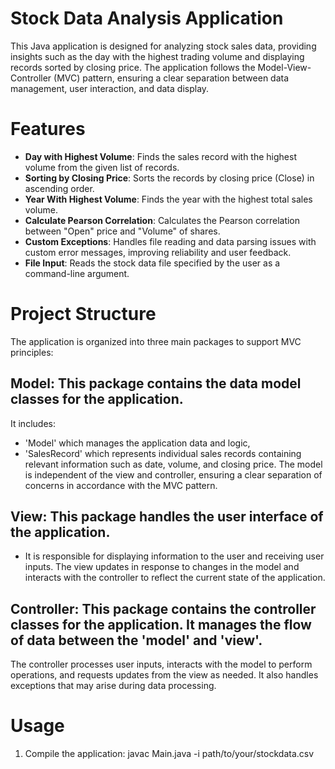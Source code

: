# Stock Data Analysis Application

This Java application is designed for analyzing stock sales data, providing insights such as the day with the highest trading volume and displaying records sorted by closing price. The application follows the Model-View-Controller (MVC) pattern, ensuring a clear separation between data management, user interaction, and data display.

# Features
- **Day with Highest Volume**: Finds the sales record with the highest volume from the given list of records.
- **Sorting by Closing Price**: Sorts the records by closing price (Close) in ascending order.
- **Year With Highest Volume**: Finds the year with the highest total sales volume.
- **Calculate Pearson Correlation**: Calculates the Pearson correlation between "Open" price and "Volume" of shares.
- **Custom Exceptions**: Handles file reading and data parsing issues with custom error messages, improving reliability and user feedback.
- **File Input**: Reads the stock data file specified by the user as a command-line argument.

# Project Structure
The application is organized into three main packages to support MVC principles:

## **Model**: This package contains the data model classes for the application.
 It includes:
 - 'Model' which manages the application data and logic,
 - 'SalesRecord' which represents individual sales records containing relevant information such as date, volume, and closing price.
  The model is independent of the view and controller, ensuring a clear separation of concerns in accordance with the MVC pattern.
  
## **View**: This package handles the user interface of the application.
- It is responsible for displaying information to the user and receiving user inputs. The view updates in response to changes in the model and interacts with the controller to reflect the current state of the application.
  
## **Controller**: This package contains the controller classes for the application. It manages the flow of data between the 'model' and 'view'.
  The controller processes user inputs, interacts with the model to perform operations, and requests updates from the view as needed. It also handles exceptions that may arise during data processing.

# Usage
1. Compile the application:
   javac Main.java -i path/to/your/stockdata.csv
